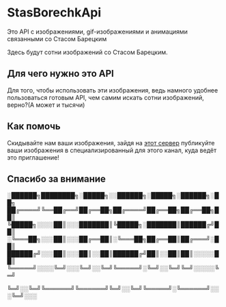 # StasBorechkApi
Это API с изображениями, gif-изображениями и анимациями связанными со Стасом Барецким

Здесь будут сотни изображений со Стасом Барецким.

## Для чего нужно это API
Для того, чтобы использовать эти изображения, ведь намного удобнее пользоваться готовым API, чем самим искать сотни изображений, верно?(А может и тысячи)

## Как помочь
Скидывайте нам ваши изображения, зайдя на [этот сервер](https://discord.gg/XVrn5kQ) публикуйте ваши изображения в специализированный для этого канал, куда ведёт это приглашение!

## Спасибо за внимание

░██████╗████████╗░█████╗░░██████╗░█████╗░██████╗░██╗
██╔════╝╚══██╔══╝██╔══██╗██╔════╝██╔══██╗██╔══██╗██║
╚█████╗░░░░██║░░░███████║╚█████╗░███████║██████╔╝██║
░╚═══██╗░░░██║░░░██╔══██║░╚═══██╗██╔══██║██╔═══╝░██║
██████╔╝░░░██║░░░██║░░██║██████╔╝██║░░██║██║░░░░░██║
╚═════╝░░░░╚═╝░░░╚═╝░░╚═╝╚═════╝░╚═╝░░╚═╝╚═╝░░░░░╚═╝


╚═╝░░╚═╝╚══════╝╚══════╝╚═╝░░╚═╝╚═════╝░╚══════╝░░░╚═╝░░░
